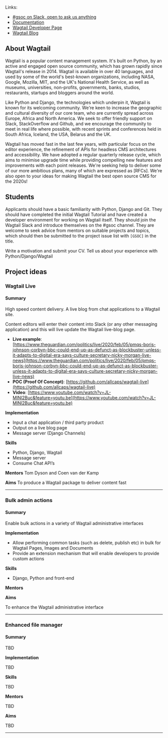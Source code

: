 Links: 
* [#gsoc on Slack, open to ask us anything](https://app.slack.com/client/T0K33F93J/CB7L6L5S6)
* [Documentation](http://docs.wagtail.io/?_ga=2.187979182.70138337.1613670607-1853036869.1613138867)
* [Wagtail Developer Page](https://wagtail.io/developers/)
* [Wagtail Blog](https://wagtail.io/blog/)

## About Wagtail

Wagtail is a popular content management system. It's built on Python, by an active and engaged open source community, which has grown rapidly since Wagtail's release in 2014. Wagtail is available in over 40 languages, and used by some of the world's best-known organizations, including NASA, Google, Mozilla, MIT, and the UK's National Health Service, as well as museums, universities, non-profits, governments, banks, studios, restaurants, startups and bloggers around the world.

Like Python and Django, the technologies which underpin it, Wagtail is known for its welcoming community. We're keen to increase the geographic and cultural diversity of our core team, who are currently spread across Europe, Africa and North America. We seek to offer friendly support on Slack, StackOverflow and Github, and we encourage the community to meet in real life where possible, with recent sprints and conferences held in South Africa, Iceland, the USA, Belarus and the UK.

Wagtail has moved fast in the last few years, with particular focus on the editor experience, the refinement of APIs for headless CMS architectures and accessibility. We have adopted a regular quarterly release cycle, which aims to minimise upgrade time while providing compelling new features and improvements with each point releases. We're seeking help to deliver some of our more ambitious plans, many of which are expressed as [RFCs]. We're also open to your ideas for making Wagtail the best open source CMS for the 2020s!

## Students

Applicants should have a basic familiarity with Python, Django and Git. They should have completed the initial Wagtail Tutorial and have created a developer environment for working on Wagtail itself. They should join the Wagtail Slack and introduce themselves on the #gsoc channel. They are welcome to seek advice from mentors on suitable projects and topics, which should then be submitted to the project issue list with `[GSOC]` in the title.

Write a motivation and submit your CV. Tell us about your experience with Python/Django/Wagtail

## Project ideas

### Wagtail Live
#### Summary

High speed content delivery. A live blog from chat applications to a Wagtail site.

Content editors will enter their content into Slack (or any other messaging application) and this will live update the Wagtail live-blog page.

- **Live example**: [https://www.theguardian.com/politics/live/2020/feb/05/pmqs-boris-johnson-corbyn-bbc-could-end-up-as-defunct-as-blockbuster-unless-it-adapts-to-digital-era-says-culture-secretary-nicky-morgan-live-news](https://www.theguardian.com/politics/live/2020/feb/05/pmqs-boris-johnson-corbyn-bbc-could-end-up-as-defunct-as-blockbuster-unless-it-adapts-to-digital-era-says-culture-secretary-nicky-morgan-live-news) 
- **POC (Proof Of Concept)**: [https://github.com/allcaps/wagtail-live](https://github.com/allcaps/wagtail-live)
- **Video**: [https://www.youtube.com/watch?v=JL-MlNl2Buc&feature=youtu.be](https://www.youtube.com/watch?v=JL-MlNl2Buc&feature=youtu.be)

**Implementation**
- Input a chat application / third party product
- Output on a live blog page
- Message server (Django Channels)

**Skills**
- Python, Django, Wagtail
- Message server
- Consume Chat API’s

**Mentors**
Tom Dyson and Coen van der Kamp

**Aims**
To produce a Wagtail package to deliver content fast

----------------------------------

### Bulk admin actions
#### Summary
Enable bulk actions in a variety of Wagtail administrative interfaces

**Implementation**
- Allow performing common tasks (such as delete, publish etc) in bulk for Wagtail Pages, Images and Documents
- Provide an extension mechanism that will enable developers to provide custom actions

**Skills**
- Django, Python and front-end

**Mentors**

**Aims**

To enhance the Wagtail administrative interface

-------------------------------------


### Enhanced file manager
#### Summary 
TBD

**Implementation**

TBD

**Skills**

TBD

**Mentors**

TBD

**Aims**

TBD

-------------------------------------